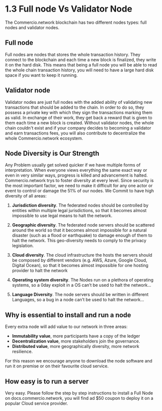 # 1.3 Full node Vs Validator Node

The Commercio.network blockchain has two different nodes types: full nodes and validator nodes.

## Full node

Full nodes are nodes that stores the whole transaction history. They connect to the blockchain and each time a new block is finalized, they write it on the hard disk. This means that being a full node you will be able to read the whole chain transaction history, you will need to have a large hard disk space if you want to keep it running.

## Validator node

Validator nodes are just full nodes with the added ability of validating new transactions that should be added to the chain. In order to do so, they possess a private key with which they sign the transactions marking them as valid. In exchange of their work, they get back a reward that is given to them each time a new block is created.
Without validator nodes, the whole chain couldn't exist and if your company decides to becoming a validator and earn transactions fees, you will also contribute to decentralize the whole Commercio.network ecosystem.

## Node Diversity is Our Strength

Any Problem usually get solved quicker if we have multiple forms of interpretation. When everyone views everything the same exact way or even in very similar ways, progress is killed and advancement is halted. Commercio.network trys to foster diversity at every level.
Since security is the most important factor, we need to make it difficult for any one actor or event to control or damage the 51% of our nodes. We Commit to have high diversity of all areas:

1. **Jurisdiction diversity**. The federated nodes should be controlled by entities within multiple legal jurisdictions, so that it becomes almost impossible to use legal means to halt the network.

2. **Geographic diversity**. The federated node servers should be scattered around the world so that it becomes almost impossible for a natural disaster (such as a flood or earthquake) to damage enough of them to halt the network. This geo-diversity needs to comply to the privacy legislation.

3. **Cloud diversity**. The cloud infrastructure the hosts the servers should be composed by different vendors (e.g. AWS, Azure, Google Cloud, Digital Ocean), so that it becomes almost impossible for one hosting provider to halt the network

4. **Operating system diversity**. The Nodes run on a plethora of operating systems, so a 0day exploit in a OS can’t be used to halt the network...

5. **Language Diversity**. The node servers should be written in different Languages, so a bug in a node can’t be used to halt the network...

## Why is essential to install and run a node

Every extra node will add value to our network in three areas:

* **Immutability value**, more participants have a copy of the ledger
* **Decentralization value**, more stakeholders join the governance.
* **Distributed value**, more geographically diversity, more network resilience.

For this reason we encourage anyone to download the node software and run it on premise or on their favourite cloud service.

## How easy is to run a server

Very easy. Please follow the step by step instructions to install a Full Node on docs.commercio.network, you will find ad $50 coupon to deploy it on a popular Cloud service provider.
